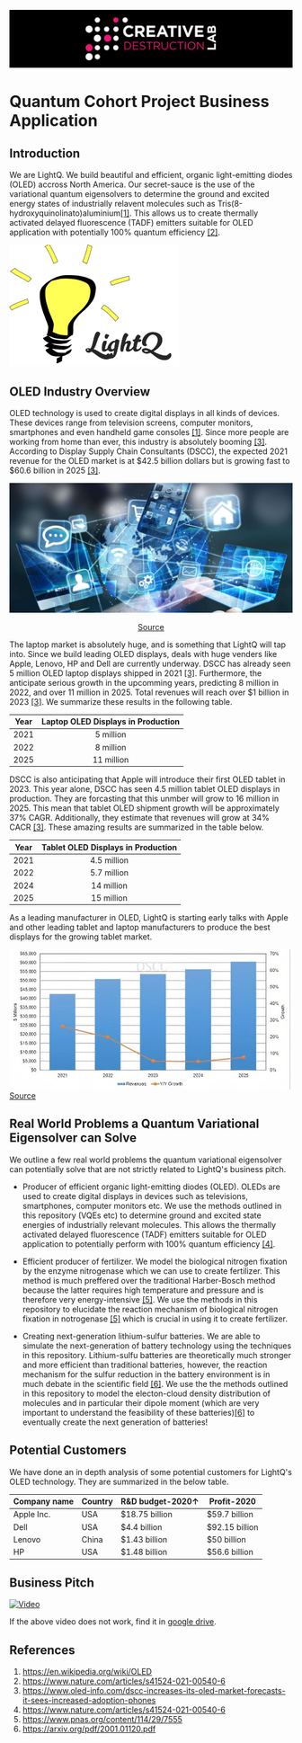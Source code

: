 ![CDL 2020 Cohort Project](../figures/CDL_logo.jpg)
# Quantum Cohort Project Business Application

## Introduction

We are LightQ. We build beautiful and efficient, organic light-emitting diodes (OLED) accross North America. Our secret-sauce is the use of the variational quantum eigensolvers to determine the ground and excited energy states of industrially relavent molecules such as Tris(8-hydroxyquinolinato)aluminium[[1]](https://en.wikipedia.org/wiki/OLED). This allows us to create thermally activated delayed fluorescence (TADF) emitters suitable for OLED application with potentially 100% quantum efficiency [[2]](https://www.nature.com/articles/s41524-021-00540-6).

![logo](./resources/logo.png)

## OLED Industry Overview

OLED technology is used to create digital displays in all kinds of devices. These devices range from television screens, computer monitors, smartphones and even handheld game consoles [[1]](https://en.wikipedia.org/wiki/OLED). Since more people are working from home than ever, this industry is absolutely booming [[3]](https://www.oled-info.com/dscc-increases-its-oled-market-forecasts-it-sees-increased-adoption-phones). According to Display Supply Chain Consultants (DSCC), the expected 2021 revenue for the OLED market is at $42.5 billion dollars but is growing fast to $60.6 billion in 2025  [[3]](https://www.oled-info.com/dscc-increases-its-oled-market-forecasts-it-sees-increased-adoption-phones).

![logo](./resources/tech-stuff.jpeg)


<p align="center">
  <a href="https://www.velocitas.com/industry-news/dominating-the-lead-gen-game-landing-pages_new/" target="_blank">Source</a>
</p> 

The laptop market is absolutely huge, and is something that LightQ will tap into. Since we build leading OLED displays, deals with huge venders like Apple, Lenovo, HP and Dell are currently underway. DSCC has already seen 5 million OLED laptop displays shipped in 2021 [[3]](https://www.oled-info.com/dscc-increases-its-oled-market-forecasts-it-sees-increased-adoption-phones). Furthermore, the anticipate serious growth in the upcomming years, predicting 8 million in 2022, and over 11 million in 2025. Total revenues will reach over $1 billion in 2023 [[3]](https://www.oled-info.com/dscc-increases-its-oled-market-forecasts-it-sees-increased-adoption-phones). We summarize these results in the following table.

| Year | Laptop OLED Displays in Production|
| :--------------: | :---------: 
| 2021 | 5 million |
| 2022 | 8 million |
| 2025 | 11 million |


DSCC is also anticipating that Apple will introduce their first OLED tablet in 2023. This year alone, DSCC has seen 4.5 million tablet OLED displays in production. They are forcasting that this unmber will grow to 16 million in 2025. This mean that tablet OLED shipment growth will be approximately 37% CAGR. Additionally, they estimate that revenues will grow at 34% CACR [[3]](https://www.oled-info.com/dscc-increases-its-oled-market-forecasts-it-sees-increased-adoption-phones). These amazing results are summarized in the table below.

| Year | Tablet OLED Displays in Production|
| :--------------: | :---------: 
| 2021 | 4.5 million |
| 2022 | 5.7 million |
| 2024 | 14 million |
| 2025 | 15 million |

As a leading manufacturer in OLED, LightQ is starting early talks with Apple and other leading tablet and laptop manufacturers to produce the best displays for the growing tablet market. 

<p align="left">
  <img src="./resources/DSCC-oled-market.jpeg" width=500/>
  <a href="https://www.oled-info.com/dscc-increases-its-oled-market-forecasts-it-sees-increased-adoption-phones" target="_blank">Source</a>
</p> 

## Real World Problems a Quantum Variational Eigensolver can Solve

We outline a few real world problems the quantum variational eigensolver can potentially solve that are not strictly related to LightQ's business pitch.

- Producer of efficient organic light-emitting diodes (OLED). OLEDs are used to create digital displays in devices such as televisions, smartphones, computer monitors etc. We use the methods outlined in this repository (VQEs etc) to determine ground and excited state energies of industrially relevant molecules. This allows the thermally activated delayed fluorescence (TADF) emitters suitable for OLED application to potentially perform with 100% quantum efficiency [[4]](https://www.nature.com/articles/s41524-021-00540-6).

- Efficient producer of fertilizer. We model the biological nitrogen fixation by the enzyme nitrogenase which we can use to create fertilizer. This method is much preffered over the traditional Harber-Bosch method because the latter requires high temperature and pressure and is therefore very energy-intensive [[5]](https://www.pnas.org/content/114/29/7555). We use the methods in this repository to elucidate the reaction mechanism of biological nitrogen fixation in notrogenase [[5]](https://www.pnas.org/content/114/29/7555) which is crucial in using it to create fertilizer. 

- Creating next-generation lithium-sulfur batteries. We are able to simulate the next-generation of battery technology using the techniques in this repository. Lithium-sulfu batteries are theoretically much stronger and more efficient than traditional batteries, however, the reaction mechanism for the sulfur reduction in the battery environment is in much debate in the scientific field [[6]](https://arxiv.org/pdf/2001.01120.pdf). We use the the methods outlined in this repository to model the electon-cloud density distribution of molecules and in particular their dipole moment (which are very important to understand the feasibility of these batteries)[[6]](https://arxiv.org/pdf/2001.01120.pdf) to eventually create the next generation of batteries!

## Potential Customers

We have done an in depth analysis of some potential customers for LightQ's OLED technology. They are summarized in the below table.

|Company name|Country|R&D budget-2020↑|Profit-2020|
|----|----|----|----|
| Apple Inc. | USA | $18.75 billion | $59.7 billion |
| Dell | USA | $4.4 billion | $92.15 billion |
| Lenovo | China | $1.43 billion | $50 billion |
| HP | USA | $1.48 billion | $56.6 billion |

## Business Pitch

[![Video](./resources/video-cover.png)](https://drive.google.com/file/d/1EHxNry_KGci-1Ssjv0kMTpVQdF3DyLml/view?usp=sharing "Business Pitch")

If the above video does not work, find it in [google drive](https://drive.google.com/file/d/1EHxNry_KGci-1Ssjv0kMTpVQdF3DyLml/view?usp=sharing).



## References

1. https://en.wikipedia.org/wiki/OLED
2. https://www.nature.com/articles/s41524-021-00540-6
3. https://www.oled-info.com/dscc-increases-its-oled-market-forecasts-it-sees-increased-adoption-phones
4. https://www.nature.com/articles/s41524-021-00540-6
5. https://www.pnas.org/content/114/29/7555
6. https://arxiv.org/pdf/2001.01120.pdf